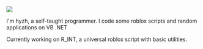<a href="https://discord.com/users/1181996575770292354"><img src="https://lanyard.cnrad.dev/api/1181996575770292354?hideStatus=true&hideTimestamp=true&theme=dark" /></a>



I'm hyzh, a self-taught programmer.
I code some roblox scripts and random applications on VB .NET

Currently working on R_INT, a universal roblox script with basic utilities.
